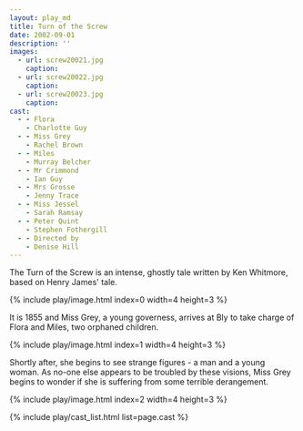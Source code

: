 ```yaml
---
layout: play_md
title: Turn of the Screw
date: 2002-09-01
description: ''
images:
  - url: screw20021.jpg
    caption:
  - url: screw20022.jpg
    caption:
  - url: screw20023.jpg
    caption:
cast:
  - - Flora
    - Charlotte Guy
  - - Miss Grey
    - Rachel Brown
  - - Miles
    - Murray Belcher
  - - Mr Crimmond
    - Ian Guy
  - - Mrs Grosse
    - Jenny Trace
  - - Miss Jessel
    - Sarah Ramsay
  - - Peter Quint
    - Stephen Fothergill
  - - Directed by
    - Denise Hill
---
```


The Turn of the Screw is an intense, ghostly tale written by Ken Whitmore, based on Henry James' tale.

{% include play/image.html index=0 width=4 height=3 %}

It is 1855 and Miss Grey, a young governess, arrives at Bly to take charge of Flora and Miles, two orphaned children.

{% include play/image.html index=1 width=4 height=3 %}

Shortly after, she begins to see strange figures - a man and a young woman. As no-one else appears to be troubled by these visions, Miss Grey begins to wonder if she is suffering from some terrible derangement.

{% include play/image.html index=2 width=4 height=3 %}

{% include play/cast_list.html list=page.cast %}
